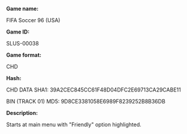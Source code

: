 **Game name:**

FIFA Soccer 96 (USA)

**Game ID:**

SLUS-00038

**Game format:**

CHD

**Hash:**

CHD DATA SHA1: 39A2CEC845CC61F48D04DFC2E69713CA29CABE11

BIN (TRACK 01) MD5: 9D8CE3381058E6989F8239252B8B36DB

**Description:**

Starts at main menu with "Friendly" option highlighted.